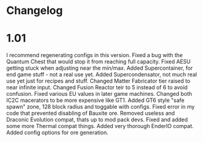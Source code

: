 # Changelog
# 1.01
I recommend regenerating configs in this version.
Fixed a bug with the Quantum Chest that would stop it from reaching full capacity.
Fixed AESU getting stuck when adjusting near the min/max.
Added Supercontainer, for end game stuff - not a real use yet.
Added Supercondensator, not much real use yet just for recipes and stuff.
Changed Matter Fabricator tier raised to near infinite input.
Changed Fusion Reactor teir to 5 instead of 6 to avoid confusion.
Fixed various EU values in later game machines.
Changed both IC2C macerators to be more expensive like GT1.
Added GT6 style "safe spawn" zone, 128 block radius and toggable with configs.
Fixed error in my code that prevented disabling of Bauxite ore.
Removed useless and Draconic Evolution compat, thats up to mod pack devs.
Fixed and added some more Thermal compat things.
Added very thorough EnderIO compat.
Added config options for ore generation.
